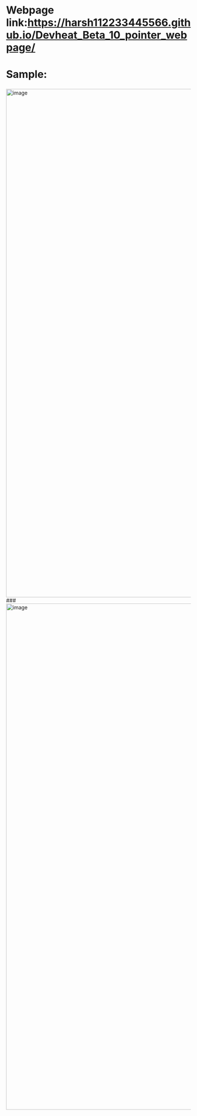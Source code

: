 # Webpage link:https://harsh112233445566.github.io/Devheat_Beta_10_pointer_webpage/

# Sample:
###
  <img width="1387" alt="image" src="https://github.com/user-attachments/assets/b3673d7f-c095-4811-a283-6f474e058693">
###
  <img width="1381" alt="image" src="https://github.com/user-attachments/assets/604df7c5-b59c-4f0d-a964-07f48f14f315">


